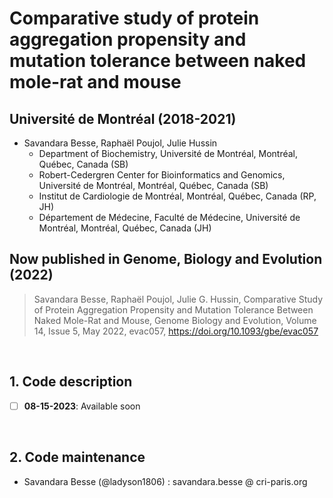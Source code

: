 # Comparative study of protein aggregation propensity and mutation tolerance between naked mole-rat and mouse
## __Université de Montréal (2018-2021)__
- Savandara Besse, Raphaël Poujol, Julie Hussin
  - Department of Biochemistry, Université de Montréal, Montréal, Québec, Canada (SB)
  - Robert-Cedergren Center for Bioinformatics and Genomics, Université de Montréal, Montréal, Québec, Canada (SB)
  - Institut de Cardiologie de Montréal, Montréal, Québec, Canada (RP, JH)
  - Département de Médecine, Faculté de Médecine, Université de Montréal, Montréal, Québec, Canada (JH)


## Now published in Genome, Biology and Evolution (2022)
> Savandara Besse, Raphaël Poujol, Julie G. Hussin, Comparative Study of Protein Aggregation Propensity and Mutation Tolerance Between Naked Mole-Rat and Mouse, Genome Biology and Evolution, Volume 14, Issue 5, May 2022, evac057, https://doi.org/10.1093/gbe/evac057

<br>

## 1. Code description
- [ ] __08-15-2023__: Available soon

<br> 

## 2. Code maintenance
- Savandara Besse (@ladyson1806) : savandara.besse @ cri-paris.org

